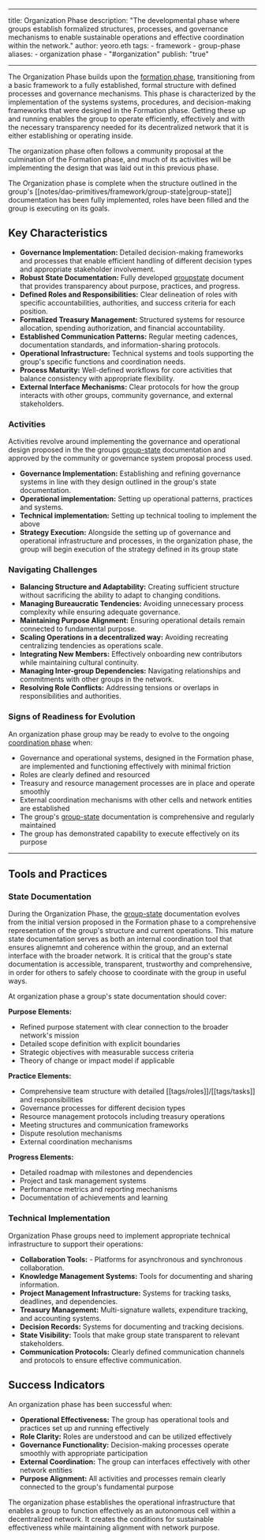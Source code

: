 
---
title: Organization Phase 
description: "The developmental phase where groups establish formalized structures, processes, and governance mechanisms to enable sustainable operations and effective coordination within the network." 
author: yeoro.eth 
tags:
		- framework 
		- group-phase
aliases: 
		- organization phase 
		- "#organization" 
publish: "true"

---

The Organization Phase builds upon the [formation phase](notes/dao-primitives/framework/group-phase/formation.md), transitioning from a basic framework to a fully established, formal structure with defined processes and governance mechanisms. This phase is characterized by the implementation of the systems systems, procedures, and decision-making frameworks that were designed in the Formation phase. Getting these up and running enables the group to operate efficiently, effectively and with the necessary transparency needed for its decentralized network that it is either establishing or operating inside. 

The organization phase often follows a community proposal at the culmination of the Formation phase, and much of its activities will be implementing the design that was laid out in this previous phase. 

The Organization phase is complete when the structure outlined in the group's [[notes/dao-primitives/framework/group-state|group-state]] documentation has been fully implemented, roles have been filled and the group is executing on its goals. 

## Key Characteristics

* **Governance Implementation:** Detailed decision-making frameworks and processes that enable efficient handling of different decision types and appropriate stakeholder involvement.
* **Robust State Documentation:** Fully developed [groupstate](notes/dao-primitives/framework/group-state.md) document that provides transparency about purpose, practices, and progress. 
* **Defined Roles and Responsibilities:** Clear delineation of roles with specific accountabilities, authorities, and success criteria for each position. 
* **Formalized Treasury Management:** Structured systems for resource allocation, spending authorization, and financial accountability. 
* **Established Communication Patterns:** Regular meeting cadences, documentation standards, and information-sharing protocols. 
* **Operational Infrastructure:** Technical systems and tools supporting the group's specific functions and coordination needs. 
* **Process Maturity:** Well-defined workflows for core activities that balance consistency with appropriate flexibility. 
* **External Interface Mechanisms:** Clear protocols for how the group interacts with other groups, community governance, and external stakeholders.

### Activities 

Activities revolve around implementing the governance and operational design proposed in the the groups [group-state](notes/dao-primitives/framework/group-state.md) documentation and approved by the community or governance system proposal process used. 

- **Governance Implementation:** Establishing and refining governance systems in line with they design outlined in the group's state documentation.  
- **Operational implementation:** Setting up operational patterns, practices and systems.
- **Technical implementation:** Setting up technical tooling to implement the above 
- **Strategy Execution:** Alongside the setting up of governance and operational infrastructure and processes, in the organization phase, the group will begin execution of the strategy defined in its group state 



### Navigating Challenges

- **Balancing Structure and Adaptability:** Creating sufficient structure without sacrificing the ability to adapt to changing conditions. 
- **Managing Bureaucratic Tendencies:** Avoiding unnecessary process complexity while ensuring adequate governance. 
- **Maintaining Purpose Alignment:** Ensuring operational details remain connected to fundamental purpose. 
- **Scaling Operations in a decentralized way:** Avoiding recreating centralizing tendencies as operations scale. 
- **Integrating New Members:** Effectively onboarding new contributors while maintaining cultural continuity.
- **Managing Inter-group Dependencies:** Navigating relationships and commitments with other groups in the network. 
- **Resolving Role Conflicts:** Addressing tensions or overlaps in responsibilities and authorities.

### Signs of Readiness for Evolution 

An organization phase group may be ready to evolve to the ongoing [coordination phase](notes/dao-primitives/framework/group-phase/coordination.md) when: 
- Governance and operational systems, designed in the Formation phase, are implemented and functioning effectively with minimal friction 
- Roles are clearly defined and resourced
- Treasury and resource management processes are in place and operate smoothly
- External coordination mechanisms with other cells and network entities are established 
- The group's [group-state](notes/dao-primitives/framework/group-state.md) documentation is comprehensive and regularly maintained 
- The group has demonstrated capability to execute effectively on its purpose

---

## Tools and Practices

### State Documentation 

During the Organization Phase, the [group-state](notes/dao-primitives/framework/group-state.md) documentation evolves from the initial version proposed in the Formation phase to a comprehensive representation of the group's structure and current operations. This mature state documentation serves as both an internal coordination tool that ensures alignemnt and coherence within the group, and an external interface with the broader network. 
It is critical that the group's state documentation is accessible,  transparent, trustworthy and comprehensive, in order for others to safely choose to coordinate with the group in useful ways. 

At organization phase a group's state documentation should cover:

 **Purpose Elements:** 
- Refined purpose statement with clear connection to the broader network's mission 
- Detailed scope definition with explicit boundaries 
- Strategic objectives with measurable success criteria 
- Theory of change or impact model if applicable 

**Practice Elements:** 
- Comprehensive team structure with detailed [[tags/roles]]/[[tags/tasks]] and responsibilities 
- Governance processes for different decision types 
- Resource management protocols including treasury operations 
- Meeting structures and communication frameworks 
- Dispute resolution mechanisms 
- External coordination mechanisms 

**Progress Elements:** 
- Detailed roadmap with milestones and dependencies 
- Project and task management systems 
- Performance metrics and reporting mechanisms 
- Documentation of achievements and learning

### Technical Implementation 

Organization Phase groups need to implement appropriate technical infrastructure to support their operations: 

- **Collaboration Tools:** - Platforms for asynchronous and synchronous collaboration. 
- **Knowledge Management Systems:** Tools for documenting and sharing information. 
- **Project Management Infrastructure:** Systems for tracking tasks, deadlines, and dependencies.  
- **Treasury Management:** Multi-signature wallets, expenditure tracking, and accounting systems. 
- **Decision Records:** Systems for documenting and tracking decisions. 
- **State Visibility:** Tools that make group state transparent to relevant stakeholders.
- **Communication Protocols:**  Clearly defined communication channels and protocols to ensure effective communication.


## Success Indicators 

An organization phase has been successful when: 
- **Operational Effectiveness:** The group has operational tools and practices set up and running effectively
- **Role Clarity:** Roles are understood and can be utilized effectively  
- **Governance Functionality:** Decision-making processes operate smoothly with appropriate participation 
- **External Coordination:** The group can interfaces effectively with other network entities 
- **Purpose Alignment:** All activities and processes remain clearly connected to the group's fundamental purpose 


The organization phase establishes the operational infrastructure that enables a group to function effectively as an autonomous cell within a decentralized network. It creates the conditions for sustainable effectiveness while maintaining alignment with network purpose.




